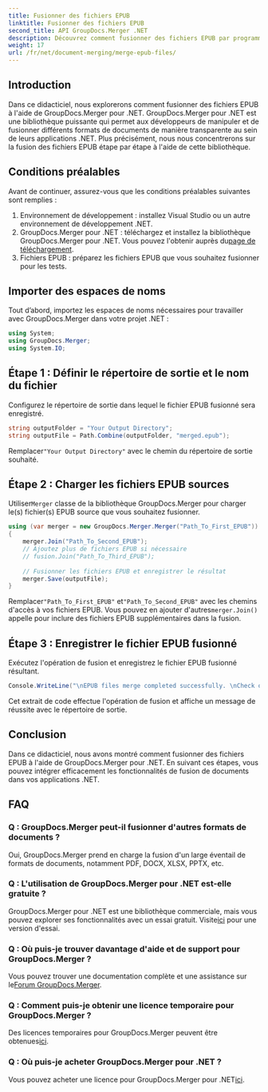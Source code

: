 ```yaml
---
title: Fusionner des fichiers EPUB
linktitle: Fusionner des fichiers EPUB
second_title: API GroupDocs.Merger .NET
description: Découvrez comment fusionner des fichiers EPUB par programme à l'aide de GroupDocs.Merger pour .NET. Suivez notre tutoriel étape par étape.
weight: 17
url: /fr/net/document-merging/merge-epub-files/
---
```

## Introduction
Dans ce didacticiel, nous explorerons comment fusionner des fichiers EPUB à l'aide de GroupDocs.Merger pour .NET. GroupDocs.Merger pour .NET est une bibliothèque puissante qui permet aux développeurs de manipuler et de fusionner différents formats de documents de manière transparente au sein de leurs applications .NET. Plus précisément, nous nous concentrerons sur la fusion des fichiers EPUB étape par étape à l'aide de cette bibliothèque.
## Conditions préalables
Avant de continuer, assurez-vous que les conditions préalables suivantes sont remplies :
1. Environnement de développement : installez Visual Studio ou un autre environnement de développement .NET.
2.  GroupDocs.Merger pour .NET : téléchargez et installez la bibliothèque GroupDocs.Merger pour .NET. Vous pouvez l'obtenir auprès du[page de téléchargement](https://releases.groupdocs.com/merger/net/).
3. Fichiers EPUB : préparez les fichiers EPUB que vous souhaitez fusionner pour les tests.

## Importer des espaces de noms
Tout d’abord, importez les espaces de noms nécessaires pour travailler avec GroupDocs.Merger dans votre projet .NET :
```csharp
using System; 
using GroupDocs.Merger;
using System.IO;
```
## Étape 1 : Définir le répertoire de sortie et le nom du fichier
Configurez le répertoire de sortie dans lequel le fichier EPUB fusionné sera enregistré.
```csharp
string outputFolder = "Your Output Directory";
string outputFile = Path.Combine(outputFolder, "merged.epub");
```
 Remplacer`"Your Output Directory"` avec le chemin du répertoire de sortie souhaité.
## Étape 2 : Charger les fichiers EPUB sources
 Utiliser`Merger` classe de la bibliothèque GroupDocs.Merger pour charger le(s) fichier(s) EPUB source que vous souhaitez fusionner.
```csharp
using (var merger = new GroupDocs.Merger.Merger("Path_To_First_EPUB"))
{
    merger.Join("Path_To_Second_EPUB");
    // Ajoutez plus de fichiers EPUB si nécessaire
    // fusion.Join("Path_To_Third_EPUB");
    
    // Fusionner les fichiers EPUB et enregistrer le résultat
    merger.Save(outputFile);
}
```
 Remplacer`"Path_To_First_EPUB"` et`"Path_To_Second_EPUB"` avec les chemins d'accès à vos fichiers EPUB. Vous pouvez en ajouter d'autres`merger.Join()` appelle pour inclure des fichiers EPUB supplémentaires dans la fusion.
## Étape 3 : Enregistrer le fichier EPUB fusionné
Exécutez l'opération de fusion et enregistrez le fichier EPUB fusionné résultant.
```csharp
Console.WriteLine("\nEPUB files merge completed successfully. \nCheck output in {0}", outputFolder);
```
Cet extrait de code effectue l'opération de fusion et affiche un message de réussite avec le répertoire de sortie.

## Conclusion
Dans ce didacticiel, nous avons montré comment fusionner des fichiers EPUB à l'aide de GroupDocs.Merger pour .NET. En suivant ces étapes, vous pouvez intégrer efficacement les fonctionnalités de fusion de documents dans vos applications .NET.

## FAQ
### Q : GroupDocs.Merger peut-il fusionner d'autres formats de documents ?
Oui, GroupDocs.Merger prend en charge la fusion d'un large éventail de formats de documents, notamment PDF, DOCX, XLSX, PPTX, etc.
### Q : L'utilisation de GroupDocs.Merger pour .NET est-elle gratuite ?
 GroupDocs.Merger pour .NET est une bibliothèque commerciale, mais vous pouvez explorer ses fonctionnalités avec un essai gratuit. Visite[ici](https://releases.groupdocs.com/) pour une version d'essai.
### Q : Où puis-je trouver davantage d'aide et de support pour GroupDocs.Merger ?
 Vous pouvez trouver une documentation complète et une assistance sur le[Forum GroupDocs.Merger](https://forum.groupdocs.com/c/merger/32).
### Q : Comment puis-je obtenir une licence temporaire pour GroupDocs.Merger ?
 Des licences temporaires pour GroupDocs.Merger peuvent être obtenues[ici](https://purchase.groupdocs.com/temporary-license/).
### Q : Où puis-je acheter GroupDocs.Merger pour .NET ?
 Vous pouvez acheter une licence pour GroupDocs.Merger pour .NET[ici](https://purchase.groupdocs.com/buy).